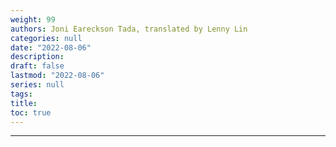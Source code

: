 ```yaml
---
weight: 99
authors: Joni Eareckson Tada, translated by Lenny Lin
categories: null
date: "2022-08-06"
description: 
draft: false
lastmod: "2022-08-06"
series: null
tags: 
title: 
toc: true
---
```


<!--more-->
---
